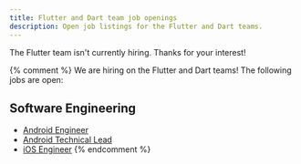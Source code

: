 ```yaml
---
title: Flutter and Dart team job openings
description: Open job listings for the Flutter and Dart teams.
---
```


The Flutter team isn't currently hiring.
Thanks for your interest!

{% comment %}
We are hiring on the Flutter and Dart teams!
The following jobs are open:

## Software Engineering

* [Android Engineer]({{site.url}}/jobs/android)
* [Android Technical Lead]({{site.url}}/jobs/android_tl)
* [iOS Engineer]({{site.url}}/jobs/ios)
{% endcomment %}

